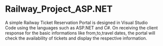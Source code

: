 # Railway_Project_ASP.NET
A simple Railway Ticket Reservation Portal is designed in Visual Studio Code using the languages such as ASP.NET and C#.
On receiving the client response for the basic informations like from,to,travel dates, the portal will check the availability of tickets and display the respective information.
